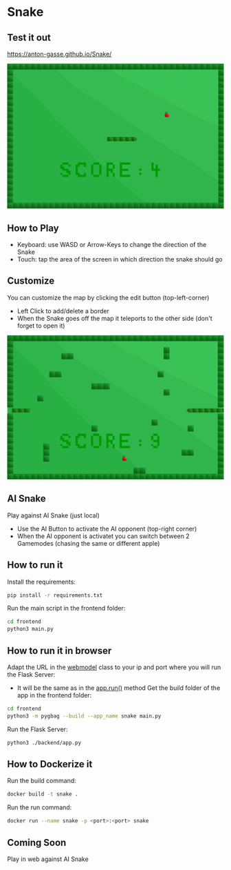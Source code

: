 # Snake

## Test it out
https://anton-gasse.github.io/Snake/

![standard map](https://github.com/Anton-Gasse/Snake/blob/main/frontend/utils/readme_snake.png?raw=true)

## How to Play
* Keyboard: use WASD or Arrow-Keys to change the direction of the Snake
* Touch: tap the area of the screen in which direction the snake should go

## Customize
You can customize the map by clicking the edit button (top-left-corner)
* Left Click to add/delete a border
* When the Snake goes off the map it teleports to the other side (don't forget to open it)

![custom map](https://github.com/Anton-Gasse/Snake/blob/main/frontend/utils/readme_snake_custom.png?raw=true)

## AI Snake
Play against AI Snake (just local)
* Use the AI Button to activate the AI opponent (top-right corner)
* When the AI opponent is activatet you can switch between 2 Gamemodes (chasing the same or different apple)

## How to run it
Install the requirements:
```sh
pip install -r requirements.txt
```
Run the main script in the frontend folder:
```sh
cd frontend
python3 main.py
```

## How to run it in browser
Adapt the URL in the [webmodel](./frontend/webmodel.py) class to your ip and port where you will run the Flask Server:
* It will be the same as in the [app.run()](./backend/app.py) method
Get the build folder of the app in the frontend folder:
```sh
cd frontend
python3 -m pygbag --build --app_name snake main.py
```
Run the Flask Server:
```sh
python3 ./backend/app.py
```

## How to Dockerize it
Run the build command:
```sh
docker build -t snake .
```
Run the run command:
```sh
docker run --name snake -p <port>:<port> snake
```

## Coming Soon
Play in web against AI Snake
